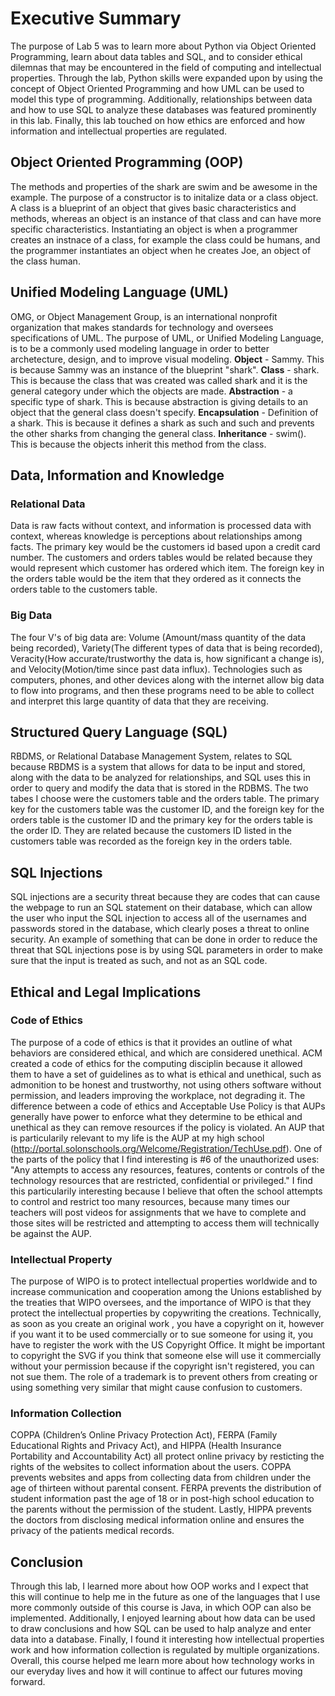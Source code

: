 # Executive Summary
The purpose of Lab 5 was to learn more about Python via Object Oriented Programming, learn about data tables and SQL, and to consider ethical dilemnas that may be encountered in the field of computing and intellectual properties. Through the lab, Python skills were expanded upon by using the concept of Object Oriented Programming and how UML can be used to model this type of programming. Additionally, relationships between data and how to use SQL to analyze these databases was featured prominently in this lab. Finally, this lab touched on how ethics are enforced and how information and intellectual properties are regulated.


## Object Oriented Programming (OOP)
The methods and properties of the shark are swim and be awesome in the example. The purpose of a constructor is to initalize data or a class object. A class is a blueprint of an object that gives basic characteristics and methods, whereas an object is an instance of that class and can have more specific characteristics. Instantiating an object is when a programmer creates an instnace of a class, for example the class could be humans, and the programmer instantiates an object when he creates Joe, an object of the class human.

## Unified Modeling Language (UML)
OMG, or Object Management Group, is an international nonprofit organization that makes standards for technology and oversees specifications of UML. The purpose of UML, or Unified Modeling Language, is to be a commonly used modeling language in order to better archetecture, design, and to improve visual modeling.
**Object** - Sammy. This is because Sammy was an instance of the blueprint "shark". 
**Class** - shark. This is because the class that was created was called shark and it is the general category under which the objects are made. 
**Abstraction** - a specific type of shark. This is because abstraction is giving details to an object that the general class doesn't specify. 
**Encapsulation** - Definition of a shark. This is because it defines a shark as such and such and prevents the other sharks from changing the general class. 
**Inheritance** - swim(). This is because the objects inherit this method from the class.


## Data, Information and Knowledge
### Relational Data
Data is raw facts without context, and information is processed data with context, whereas knowledge is perceptions about relationships among facts.
The primary key would be the customers id based upon a credit card number. The customers and orders tables would be related because they would represent which customer has ordered which item. The foreign key in the orders table would be the item that they ordered as it connects the orders table to the customers table.
### Big Data
The four V's of big data are: Volume (Amount/mass quantity of the data being recorded), Variety(The different types of data that is being recorded), Veracity(How accurate/trustworthy the data is, how significant a change is), and Velocity(Motion/time since past data influx).
Technologies such as computers, phones, and other devices along with the internet allow big data to flow into programs, and then these programs need to be able to collect and interpret this large quantity of data that they are receiving.


## Structured Query Language (SQL)
RBDMS, or Relational Database Management System, relates to SQL because RBDMS is a system that allows for data to be input and stored, along with the data to be analyzed for relationships, and SQL uses this in order to query and modify the data that is stored in the RDBMS. The two tabes I choose were the customers table and the orders table. The primary key for the customers table was the customer ID, and the foreign key for the orders table is the customer ID and the primary key for the orders table is the order ID. They are related because the customers ID listed in the customers table was recorded as the foreign key in the orders table.


## SQL Injections
SQL injections are a security threat because they are codes that can cause the webpage to run an SQL statement on their database, which can allow the user who input the SQL injection to access all of the usernames and passwords stored in the database, which clearly poses a threat to online security. An example of something that can be done in order to reduce the threat that SQL injections pose is by using SQL parameters in order to make sure that the input is treated as such, and not as an SQL code.

## Ethical and Legal Implications
### Code of Ethics
The purpose of a code of ethics is that it provides an outline of what behaviors are considered ethical, and which are considered unethical. ACM created a code of ethics for the computing disciplin because it allowed them to have a set of guidelines as to what is ethical and unethical, such as admonition to be honest and trustworthy, not using others software without permission, and leaders improving the workplace, not degrading it. The difference between a code of ethics and Acceptable Use Policy is that AUPs generally have power to enforce what they determine to be ethical and unethical as they can remove resources if the policy is violated. An AUP that is particularily relevant to my life is the AUP at my high school (http://portal.solonschools.org/Welcome/Registration/TechUse.pdf). One of the parts of the policy that I find interesting is #6 of the unauthorized uses: "Any attempts to access any resources, features, contents or controls of the technology resources that
are restricted, confidential or privileged." I find this particularily interesting because I believe that often the school attempts to control and restrict too many resources, because many times our teachers will post videos for assignments that we have to complete and those sites will be restricted and attempting to access them will technically be against the AUP.
### Intellectual Property
The purpose of WIPO is to protect intellectual properties worldwide and to increase communication and cooperation among the Unions established by the treaties that WIPO oversees, and the importance of WIPO is that they protect the intellectual properties by copywriting the creations. Technically, as soon as you create an original work , you have a copyright on it, however if you want it to be used commercially or to sue someone for using it, you have to register the work with the US Copyright Office. It might be important to copyright the SVG if you think that someone else will use it commercially without your permission because if the copyright isn't registered, you can not sue them. The role of a trademark is to prevent others from creating or using something very similar that might cause confusion to customers.
### Information Collection
COPPA (Children’s Online Privacy Protection Act), FERPA (Family Educational Rights and Privacy Act), and HIPPA (Health Insurance Portability and Accountability Act) all protect online privacy by resticting the rights of the websites to collect information about the users. COPPA prevents websites and apps from collecting data from children under the age of thirteen without parental consent. FERPA prevents the distribution of student information past the age of 18 or in post-high school education to the parents without the permission of the student. Lastly, HIPPA prevents the doctors from disclosing medical information online and ensures the privacy of the patients medical records.


## Conclusion
Through this lab, I learned more about how OOP works and I expect that this will continue to help me in the future as one of the languages that I use more commonly outside of this course is Java, in which OOP can also be implemented. Additionally, I enjoyed learning about how data can be used to draw conclusions and how SQL can be used to halp analyze and enter data into a database. Finally, I found it interesting how intellectual properties work and how information collection is regulated by multiple organizations. Overall, this course helped me learn more about how technology works in our everyday lives and how it will continue to affect our futures moving forward.
